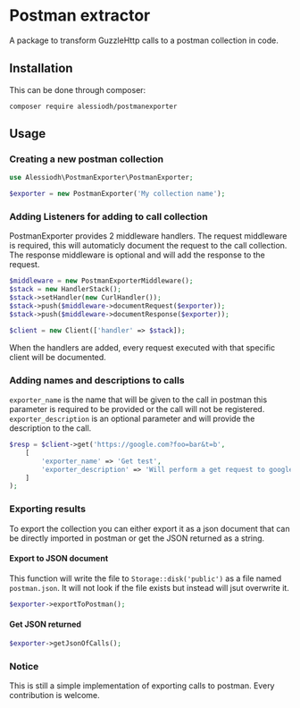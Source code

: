 # Postman extractor

A package to transform GuzzleHttp calls to a postman collection in code.

## Installation
This can be done through composer:
```
composer require alessiodh/postmanexporter
```

## Usage
### Creating a new postman collection
```php
use Alessiodh\PostmanExporter\PostmanExporter;

$exporter = new PostmanExporter('My collection name');
```

### Adding Listeners for adding to call collection
PostmanExporter provides 2 middleware handlers. The request middleware is required, this will automaticly document the request to the call collection. The response middleware is optional and will add the response to the request. 

```php
$middleware = new PostmanExporterMiddleware();
$stack = new HandlerStack();
$stack->setHandler(new CurlHandler());
$stack->push($middleware->documentRequest($exporter));
$stack->push($middleware->documentResponse($exporter));

$client = new Client(['handler' => $stack]);
```

When the handlers are added, every request executed with that specific client will be documented.

### Adding names and descriptions to calls
`exporter_name` is the name that will be given to the call in postman this parameter is required to be provided or the call will not be registered. `exporter_description` is an optional parameter and will provide the description to the call.

```php
$resp = $client->get('https://google.com?foo=bar&t=b',
    [
        'exporter_name' => 'Get test',
        'exporter_description' => 'Will perform a get request to google with 2 get parameters'
    ]
);
```

### Exporting results
To export the collection you can either export it as a json document that can be directly imported in postman or get the JSON returned as a string.

#### Export to JSON document
This function will write the file to `Storage::disk('public')` as a file named `postman.json`. It will not look if the file exists but instead will jsut overwrite it.
```php
$exporter->exportToPostman();
```

#### Get JSON returned
```php
$exporter->getJsonOfCalls();
```

### Notice
This is still a simple implementation of exporting calls to postman. Every contribution is welcome.

